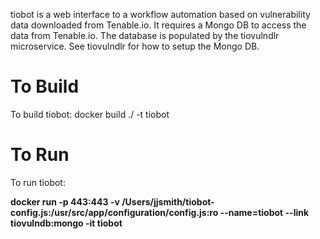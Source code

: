 tiobot is a web interface to a workflow automation based on vulnerability data downloaded from Tenable.io.
It requires a Mongo DB to access the data from Tenable.io.  The database is populated by the tiovulndlr microservice.
See tiovulndlr for how to setup the Mongo DB.

# To Build
To build tiobot: docker build ./ -t tiobot

# To Run
To run tiobot: 

**docker run -p 443:443 -v /Users/jjsmith/tiobot-config.js:/usr/src/app/configuration/config.js:ro  --name=tiobot --link tiovulndb:mongo -it tiobot**


